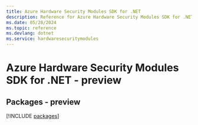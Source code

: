 ```yaml
---
title: Azure Hardware Security Modules SDK for .NET
description: Reference for Azure Hardware Security Modules SDK for .NET
ms.date: 05/28/2024
ms.topic: reference
ms.devlang: dotnet
ms.service: hardwaresecuritymodules
---
```

# Azure Hardware Security Modules SDK for .NET - preview
## Packages - preview
[!INCLUDE [packages](hardware-security-modules-index.md)]